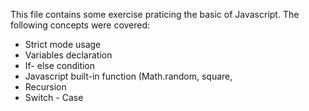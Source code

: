 This file contains some exercise praticing the basic of Javascript. The following concepts were covered:
- Strict mode usage
-  Variables declaration
- If- else condition
- Javascript built-in function (Math.random, square,
- Recursion
- Switch - Case 
